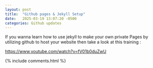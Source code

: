 ```yaml
---
layout: post
title:  "Github pages & Jekyll Setup"
date:   2025-03-19 13:07:20 -0500
categories: Github updates
---
```


If you wanna learn how to use jekyll to make your own private Pages by utilizing github to host your website then take a look at this training : 

https://www.youtube.com/watch?v=fV01b0duZwU

{% include comments.html %}